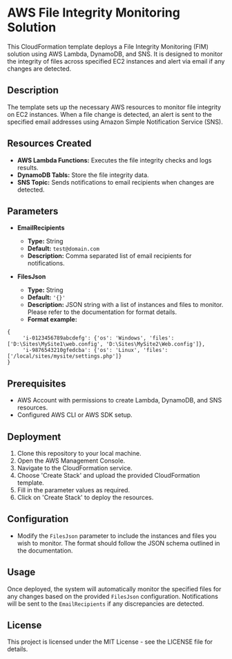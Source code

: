 # AWS File Integrity Monitoring Solution

This CloudFormation template deploys a File Integrity Monitoring (FIM) solution using AWS Lambda, DynamoDB, and SNS. It is designed to monitor the integrity of files across specified EC2 instances and alert via email if any changes are detected.

## Description

The template sets up the necessary AWS resources to monitor file integrity on EC2 instances. When a file change is detected, an alert is sent to the specified email addresses using Amazon Simple Notification Service (SNS).

## Resources Created

- **AWS Lambda Functions:** Executes the file integrity checks and logs results.
- **DynamoDB Tabls:** Store the file integrity data.
- **SNS Topic:** Sends notifications to email recipients when changes are detected.

## Parameters

- **EmailRecipients**
  - **Type:** String
  - **Default:** `test@domain.com`
  - **Description:** Comma separated list of email recipients for notifications.

- **FilesJson**
  - **Type:** String
  - **Default:** `'{}'`
  - **Description:** JSON string with a list of instances and files to monitor. Please refer to the documentation for format details.
  - **Format example:** 

```
{
     'i-0123456789abcdefg': {'os': 'Windows', 'files': ['D:\Sites\MySite1\web.config', 'D:\Sites\MySite2\Web.config']},
     'i-9876543210gfedcba': {'os': 'Linux', 'files': ['/local/sites/mysite/settings.php']}
}
```


## Prerequisites

- AWS Account with permissions to create Lambda, DynamoDB, and SNS resources.
- Configured AWS CLI or AWS SDK setup.

## Deployment

1. Clone this repository to your local machine.
2. Open the AWS Management Console.
3. Navigate to the CloudFormation service.
4. Choose 'Create Stack' and upload the provided CloudFormation template.
5. Fill in the parameter values as required.
6. Click on 'Create Stack' to deploy the resources.

## Configuration

- Modify the `FilesJson` parameter to include the instances and files you wish to monitor. The format should follow the JSON schema outlined in the documentation.

## Usage

Once deployed, the system will automatically monitor the specified files for any changes based on the provided `FilesJson` configuration. Notifications will be sent to the `EmailRecipients` if any discrepancies are detected.

## License

This project is licensed under the MIT License - see the LICENSE file for details.






